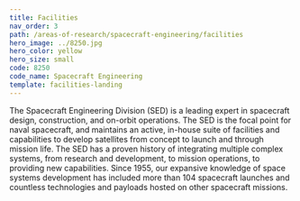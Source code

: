 ```yaml
---
title: Facilities
nav_order: 3
path: /areas-of-research/spacecraft-engineering/facilities
hero_image: ../8250.jpg
hero_color: yellow
hero_size: small
code: 8250
code_name: Spacecraft Engineering
template: facilities-landing
---
```

The Spacecraft Engineering Division (SED) is a leading expert in spacecraft design, construction, and on-orbit operations. The SED is the focal point for naval spacecraft, and maintains an active, in-house suite of facilities and capabilities to develop satellites from concept to launch and through mission life. The SED has a proven history of integrating multiple complex systems, from research and development, to mission operations, to providing new capabilities. Since 1955, our expansive knowledge of space systems development has included more than 104 spacecraft launches and countless technologies and payloads hosted on other spacecraft missions.
